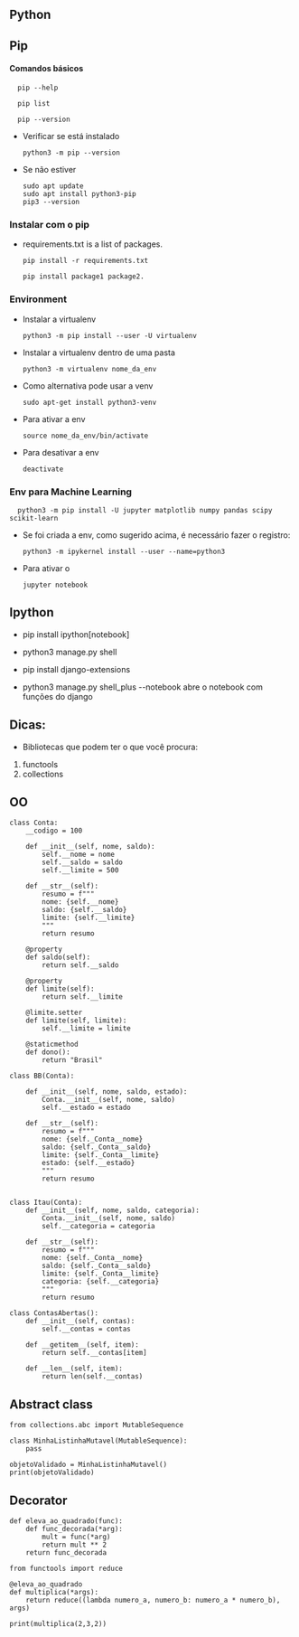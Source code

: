 ## Python

## Pip

#### Comandos básicos
      pip --help

      pip list
      
      pip --version

* Verificar se está instalado

      python3 -m pip --version

* Se não estiver

      sudo apt update
      sudo apt install python3-pip
      pip3 --version

### Instalar com o pip

- requirements.txt is a list of packages.

      pip install -r requirements.txt 

      pip install package1 package2.

### Environment

* Instalar a virtualenv

      python3 -m pip install --user -U virtualenv

* Instalar a virtualenv dentro de uma pasta

      python3 -m virtualenv nome_da_env

* Como alternativa pode usar a venv

      sudo apt-get install python3-venv

* Para ativar a env 

      source nome_da_env/bin/activate

* Para desativar a env

      deactivate
  
### Env para Machine Learning

      python3 -m pip install -U jupyter matplotlib numpy pandas scipy scikit-learn

* Se foi criada a env, como sugerido acima, é necessário fazer o registro:

      python3 -m ipykernel install --user --name=python3

* Para ativar o 
      
      jupyter notebook 

## Ipython

* pip install ipython[notebook]

* python3 manage.py shell

* pip install django-extensions

* python3 manage.py shell_plus --notebook
abre o notebook com funções do django


## Dicas:

* Bibliotecas que podem ter o que você procura:
      
1. functools
2. collections

## OO
```
class Conta:
    __codigo = 100

    def __init__(self, nome, saldo):
        self.__nome = nome
        self.__saldo = saldo
        self.__limite = 500

    def __str__(self):
        resumo = f"""
        nome: {self.__nome} 
        saldo: {self.__saldo} 
        limite: {self.__limite}
        """
        return resumo

    @property
    def saldo(self):
        return self.__saldo

    @property
    def limite(self):
        return self.__limite

    @limite.setter
    def limite(self, limite):
        self.__limite = limite

    @staticmethod
    def dono():
        return "Brasil"

class BB(Conta):
    
    def __init__(self, nome, saldo, estado):
        Conta.__init__(self, nome, saldo)
        self.__estado = estado

    def __str__(self):
        resumo = f"""
        nome: {self._Conta__nome} 
        saldo: {self._Conta__saldo} 
        limite: {self._Conta__limite}
        estado: {self.__estado}
        """
        return resumo
        

class Itau(Conta):
    def __init__(self, nome, saldo, categoria):
        Conta.__init__(self, nome, saldo)
        self.__categoria = categoria

    def __str__(self):
        resumo = f"""
        nome: {self._Conta__nome} 
        saldo: {self._Conta__saldo} 
        limite: {self._Conta__limite}
        categoria: {self.__categoria}
        """
        return resumo

class ContasAbertas():
    def __init__(self, contas):
        self.__contas = contas

    def __getitem__(self, item):
        return self.__contas[item]

    def __len__(self, item):
        return len(self.__contas)

```

## Abstract class

```
from collections.abc import MutableSequence

class MinhaListinhaMutavel(MutableSequence):
    pass

objetoValidado = MinhaListinhaMutavel()
print(objetoValidado)
```

## Decorator
```
def eleva_ao_quadrado(func):
    def func_decorada(*arg):
        mult = func(*arg)
        return mult ** 2
    return func_decorada

from functools import reduce

@eleva_ao_quadrado
def multiplica(*args):
    return reduce((lambda numero_a, numero_b: numero_a * numero_b), args)

print(multiplica(2,3,2))
```

